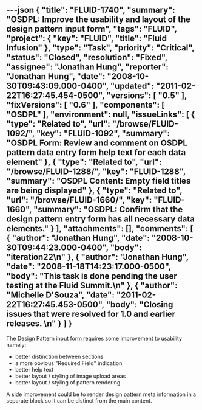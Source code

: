 ---json
{
  "title": "FLUID-1740",
  "summary": "OSDPL: Improve the usability and layout of the design pattern input form",
  "tags": "FLUID",
  "project": {
    "key": "FLUID",
    "title": "Fluid Infusion"
  },
  "type": "Task",
  "priority": "Critical",
  "status": "Closed",
  "resolution": "Fixed",
  "assignee": "Jonathan Hung",
  "reporter": "Jonathan Hung",
  "date": "2008-10-30T09:43:09.000-0400",
  "updated": "2011-02-22T16:27:45.454-0500",
  "versions": [
    "0.5"
  ],
  "fixVersions": [
    "0.6"
  ],
  "components": [
    "OSDPL"
  ],
  "environment": null,
  "issueLinks": [
    {
      "type": "Related to",
      "url": "/browse/FLUID-1092/",
      "key": "FLUID-1092",
      "summary": "OSDPL Form: Review and comment on OSDPL pattern data entry form help text for each data element"
    },
    {
      "type": "Related to",
      "url": "/browse/FLUID-1288/",
      "key": "FLUID-1288",
      "summary": "OSDPL Content: Empty field titles are being displayed"
    },
    {
      "type": "Related to",
      "url": "/browse/FLUID-1660/",
      "key": "FLUID-1660",
      "summary": "OSDPL: Confirm that the design pattern entry form has all necessary data elements."
    }
  ],
  "attachments": [],
  "comments": [
    {
      "author": "Jonathan Hung",
      "date": "2008-10-30T09:44:23.000-0400",
      "body": "iteration22\n"
    },
    {
      "author": "Jonathan Hung",
      "date": "2008-11-18T14:23:17.000-0500",
      "body": "This task is done pending the user testing at the Fluid Summit.\n"
    },
    {
      "author": "Michelle D'Souza",
      "date": "2011-02-22T16:27:45.453-0500",
      "body": "Closing issues that were resolved for 1.0 and earlier releases.&#x20;\n"
    }
  ]
}
---
The Design Pattern input form requires some improvement to usability namely:

* better distinction between sections
* a more obvious "Required Field" indication
* better help text
* better layout / styling of image upload areas
* better layout / styling of pattern rendering

A side improvement could be to render design pattern meta information in a separate block so it can be distinct from the main content.

        